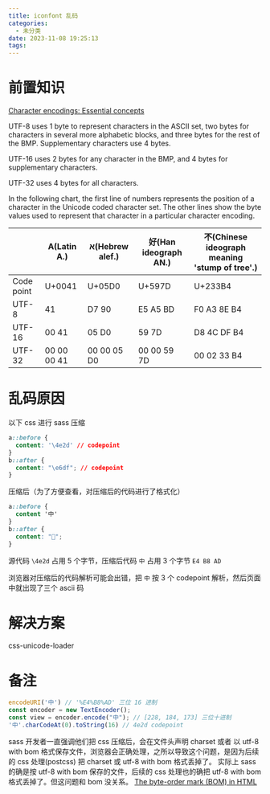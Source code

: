 ```yaml
---
title: iconfont 乱码
categories:
  - 未分类
date: 2023-11-08 19:25:13
tags:
---
```

# 前置知识
[Character encodings: Essential concepts](https://www.w3.org/International/articles/definitions-characters/#charsets)  

UTF-8 uses 1 byte to represent characters in the ASCII set, two bytes for characters in several more alphabetic blocks, and three bytes for the rest of the BMP. Supplementary characters use 4 bytes.

UTF-16 uses 2 bytes for any character in the BMP, and 4 bytes for supplementary characters.

UTF-32 uses 4 bytes for all characters.

In the following chart, the first line of numbers represents the position of a character in the Unicode coded character set. The other lines show the byte values used to represent that character in a particular character encoding.

| |A(Latin A.)	|א(Hebrew alef.)	|好(Han ideograph AN.)	|𣎴(Chinese ideograph meaning 'stump of tree'.)|
|-|-|-|-|-|
|Code point|	U+0041|	U+05D0|	U+597D|	U+233B4|
|UTF-8|	41	|D7 90|	E5 A5 BD|	F0 A3 8E B4|
|UTF-16|	00 41|	05 D0|	59 7D|	D8 4C DF B4|
|UTF-32|	00 00 00 41|	00 00 05 D0|	00 00 59 7D	|00 02 33 B4|

# 乱码原因
以下 css 进行 sass 压缩 
```css
a::before {
  content: '\4e2d' // codepoint
}
b::after {
  content: "\e6df"; // codepoint
}
```
压缩后（为了方便查看，对压缩后的代码进行了格式化）
```css
a::before {
  content '中'
}
b::after {
  content: "";
}
```
源代码 `\4e2d` 占用 5 个字节，压缩后代码 `中` 占用 3 个字节 `E4 B8 AD`

浏览器对压缩后的代码解析可能会出错，把 `中` 按 3 个 codepoint 解析，然后页面中就出现了三个 ascii 码

# 解决方案

css-unicode-loader

# 备注
```js
encodeURI('中') // '%E4%B8%AD' 三位 16 进制
const encoder = new TextEncoder();
const view = encoder.encode("中"); // [228, 184, 173] 三位十进制
'中'.charCodeAt(0).toString(16) // 4e2d codepoint
```

sass 开发者一直强调他们把 css 压缩后，会在文件头声明 charset 或者 以 utf-8 with bom 格式保存文件，浏览器会正确处理，之所以导致这个问题，是因为后续的 css 处理(postcss) 把 charset 或 utf-8 with bom 格式丢掉了。
实际上 sass 的确是按 utf-8 with bom 保存的文件，后续的 css 处理也的确把 utf-8 with bom 格式丢掉了。但这问题和 bom 没关系。
[The byte-order mark (BOM) in HTML](https://www.w3.org/International/questions/qa-byte-order-mark#problems)

